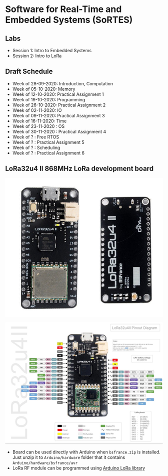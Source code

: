 # Software for Real-Time and Embedded Systems (SoRTES)
## Labs
- Session 1: Intro to Embedded Systems
- Session 2: Intro to LoRa

## Draft Schedule
- Week of 28-09-2020: Introduction, Computation
- Week of 05-10-2020: Memory
- Week of 12-10-2020: Practical Assignment 1
- Week of 19-10-2020: Programming
- Week of 26-10-2020: Practical Assignment 2
- Week of 02-11-2020: IO
- Week of 09-11-2020: Practical Assignment 3
- Week of 16-11-2020: Time
- Week of 23-11-2020 : OS
- Week of 30-11-2020 : Practical Assignment 4
- Week of ? : Free RTOS
- Week of ? : Practical Assignment 5
- Week of ? : Scheduling
- Week of ? : Practical Assignment 6

## LoRa32u4 II 868MHz LoRa development board
![Image of LoRa32u4 II v1.2](lora32u4.png)

![Image of LoRa32u4 II v1.2 pins](lora32u4-pins.png)

- Board can be used directly with Arduino when `bsfrance.zip` is installed.
Just unzip it to `Arduino/hardware` folder that it contains `Arduino/hardware/bsfrance/avr`
- LoRa RF module can be programmed using [Arduino LoRa library](https://github.com/sandeepmistry/arduino-LoRa)
